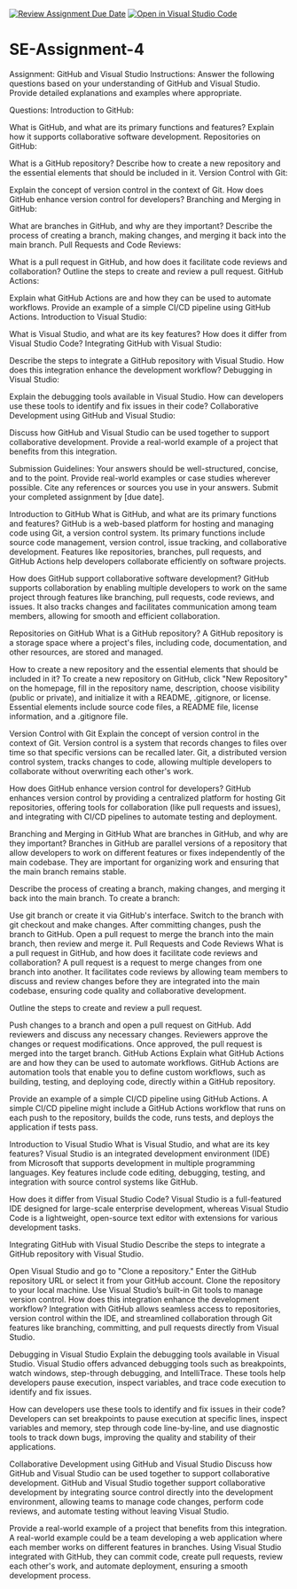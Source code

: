 [![Review Assignment Due Date](https://classroom.github.com/assets/deadline-readme-button-22041afd0340ce965d47ae6ef1cefeee28c7c493a6346c4f15d667ab976d596c.svg)](https://classroom.github.com/a/GvXCZgfk)
[![Open in Visual Studio Code](https://classroom.github.com/assets/open-in-vscode-2e0aaae1b6195c2367325f4f02e2d04e9abb55f0b24a779b69b11b9e10269abc.svg)](https://classroom.github.com/online_ide?assignment_repo_id=15274024&assignment_repo_type=AssignmentRepo)
# SE-Assignment-4
Assignment: GitHub and Visual Studio
Instructions:
Answer the following questions based on your understanding of GitHub and Visual Studio. Provide detailed explanations and examples where appropriate.

Questions:
Introduction to GitHub:

What is GitHub, and what are its primary functions and features? Explain how it supports collaborative software development.
Repositories on GitHub:

What is a GitHub repository? Describe how to create a new repository and the essential elements that should be included in it.
Version Control with Git:

Explain the concept of version control in the context of Git. How does GitHub enhance version control for developers?
Branching and Merging in GitHub:

What are branches in GitHub, and why are they important? Describe the process of creating a branch, making changes, and merging it back into the main branch.
Pull Requests and Code Reviews:

What is a pull request in GitHub, and how does it facilitate code reviews and collaboration? Outline the steps to create and review a pull request.
GitHub Actions:

Explain what GitHub Actions are and how they can be used to automate workflows. Provide an example of a simple CI/CD pipeline using GitHub Actions.
Introduction to Visual Studio:

What is Visual Studio, and what are its key features? How does it differ from Visual Studio Code?
Integrating GitHub with Visual Studio:

Describe the steps to integrate a GitHub repository with Visual Studio. How does this integration enhance the development workflow?
Debugging in Visual Studio:

Explain the debugging tools available in Visual Studio. How can developers use these tools to identify and fix issues in their code?
Collaborative Development using GitHub and Visual Studio:

Discuss how GitHub and Visual Studio can be used together to support collaborative development. Provide a real-world example of a project that benefits from this integration.


Submission Guidelines:
Your answers should be well-structured, concise, and to the point.
Provide real-world examples or case studies wherever possible.
Cite any references or sources you use in your answers.
Submit your completed assignment by [due date].

Introduction to GitHub
What is GitHub, and what are its primary functions and features?
GitHub is a web-based platform for hosting and managing code using Git, a version control system. Its primary functions include source code management, version control, issue tracking, and collaborative development. Features like repositories, branches, pull requests, and GitHub Actions help developers collaborate efficiently on software projects.

How does GitHub support collaborative software development?
GitHub supports collaboration by enabling multiple developers to work on the same project through features like branching, pull requests, code reviews, and issues. It also tracks changes and facilitates communication among team members, allowing for smooth and efficient collaboration.

Repositories on GitHub
What is a GitHub repository?
A GitHub repository is a storage space where a project's files, including code, documentation, and other resources, are stored and managed.

How to create a new repository and the essential elements that should be included in it?
To create a new repository on GitHub, click "New Repository" on the homepage, fill in the repository name, description, choose visibility (public or private), and initialize it with a README, .gitignore, or license. Essential elements include source code files, a README file, license information, and a .gitignore file.

Version Control with Git
Explain the concept of version control in the context of Git.
Version control is a system that records changes to files over time so that specific versions can be recalled later. Git, a distributed version control system, tracks changes to code, allowing multiple developers to collaborate without overwriting each other's work.

How does GitHub enhance version control for developers?
GitHub enhances version control by providing a centralized platform for hosting Git repositories, offering tools for collaboration (like pull requests and issues), and integrating with CI/CD pipelines to automate testing and deployment.

Branching and Merging in GitHub
What are branches in GitHub, and why are they important?
Branches in GitHub are parallel versions of a repository that allow developers to work on different features or fixes independently of the main codebase. They are important for organizing work and ensuring that the main branch remains stable.

Describe the process of creating a branch, making changes, and merging it back into the main branch.
To create a branch:

Use git branch <branch-name> or create it via GitHub's interface.
Switch to the branch with git checkout <branch-name> and make changes.
After committing changes, push the branch to GitHub.
Open a pull request to merge the branch into the main branch, then review and merge it.
Pull Requests and Code Reviews
What is a pull request in GitHub, and how does it facilitate code reviews and collaboration?
A pull request is a request to merge changes from one branch into another. It facilitates code reviews by allowing team members to discuss and review changes before they are integrated into the main codebase, ensuring code quality and collaborative development.

Outline the steps to create and review a pull request.

Push changes to a branch and open a pull request on GitHub.
Add reviewers and discuss any necessary changes.
Reviewers approve the changes or request modifications.
Once approved, the pull request is merged into the target branch.
GitHub Actions
Explain what GitHub Actions are and how they can be used to automate workflows.
GitHub Actions are automation tools that enable you to define custom workflows, such as building, testing, and deploying code, directly within a GitHub repository.

Provide an example of a simple CI/CD pipeline using GitHub Actions.
A simple CI/CD pipeline might include a GitHub Actions workflow that runs on each push to the repository, builds the code, runs tests, and deploys the application if tests pass.

Introduction to Visual Studio
What is Visual Studio, and what are its key features?
Visual Studio is an integrated development environment (IDE) from Microsoft that supports development in multiple programming languages. Key features include code editing, debugging, testing, and integration with source control systems like GitHub.

How does it differ from Visual Studio Code?
Visual Studio is a full-featured IDE designed for large-scale enterprise development, whereas Visual Studio Code is a lightweight, open-source text editor with extensions for various development tasks.

Integrating GitHub with Visual Studio
Describe the steps to integrate a GitHub repository with Visual Studio.

Open Visual Studio and go to "Clone a repository."
Enter the GitHub repository URL or select it from your GitHub account.
Clone the repository to your local machine.
Use Visual Studio’s built-in Git tools to manage version control.
How does this integration enhance the development workflow?
Integration with GitHub allows seamless access to repositories, version control within the IDE, and streamlined collaboration through Git features like branching, committing, and pull requests directly from Visual Studio.

Debugging in Visual Studio
Explain the debugging tools available in Visual Studio.
Visual Studio offers advanced debugging tools such as breakpoints, watch windows, step-through debugging, and IntelliTrace. These tools help developers pause execution, inspect variables, and trace code execution to identify and fix issues.

How can developers use these tools to identify and fix issues in their code?
Developers can set breakpoints to pause execution at specific lines, inspect variables and memory, step through code line-by-line, and use diagnostic tools to track down bugs, improving the quality and stability of their applications.

Collaborative Development using GitHub and Visual Studio
Discuss how GitHub and Visual Studio can be used together to support collaborative development.
GitHub and Visual Studio together support collaborative development by integrating source control directly into the development environment, allowing teams to manage code changes, perform code reviews, and automate testing without leaving Visual Studio.

Provide a real-world example of a project that benefits from this integration.
A real-world example could be a team developing a web application where each member works on different features in branches. Using Visual Studio integrated with GitHub, they can commit code, create pull requests, review each other's work, and automate deployment, ensuring a smooth development process.
